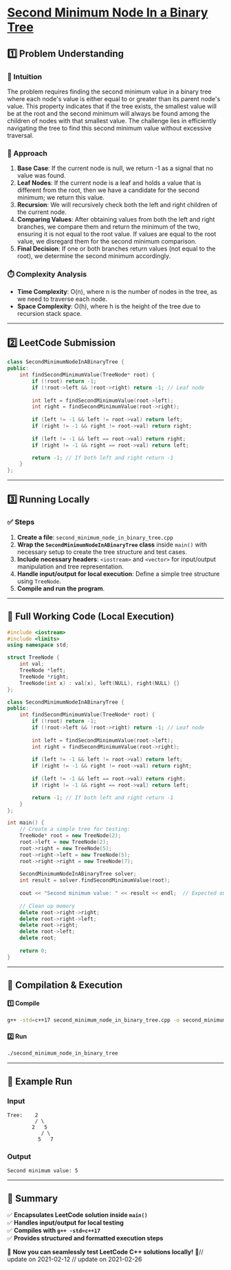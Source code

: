 # **[Second Minimum Node In a Binary Tree](https://leetcode.com/problems/second-minimum-node-in-a-binary-tree/description/)**  

## **1️⃣ Problem Understanding**  
### **📌 Intuition**  
The problem requires finding the second minimum value in a binary tree where each node's value is either equal to or greater than its parent node's value. This property indicates that if the tree exists, the smallest value will be at the root and the second minimum will always be found among the children of nodes with that smallest value. The challenge lies in efficiently navigating the tree to find this second minimum value without excessive traversal.

### **🚀 Approach**  
1. **Base Case**: If the current node is null, we return -1 as a signal that no value was found.
2. **Leaf Nodes**: If the current node is a leaf and holds a value that is different from the root, then we have a candidate for the second minimum; we return this value.
3. **Recursion**: We will recursively check both the left and right children of the current node.
4. **Comparing Values**: After obtaining values from both the left and right branches, we compare them and return the minimum of the two, ensuring it is not equal to the root value. If values are equal to the root value, we disregard them for the second minimum comparison.
5. **Final Decision**: If one or both branches return values (not equal to the root), we determine the second minimum accordingly.

### **⏱️ Complexity Analysis**  
- **Time Complexity**: O(n), where n is the number of nodes in the tree, as we need to traverse each node.
- **Space Complexity**: O(h), where h is the height of the tree due to recursion stack space.

---  

## **2️⃣ LeetCode Submission**  
```cpp
class SecondMinimumNodeInABinaryTree {
public:
    int findSecondMinimumValue(TreeNode* root) {
        if (!root) return -1;
        if (!root->left && !root->right) return -1; // Leaf node
        
        int left = findSecondMinimumValue(root->left);
        int right = findSecondMinimumValue(root->right);
        
        if (left != -1 && left != root->val) return left; 
        if (right != -1 && right != root->val) return right; 
        
        if (left != -1 && left == root->val) return right; 
        if (right != -1 && right == root->val) return left;

        return -1; // If both left and right return -1
    }
};
```  

---  

## **3️⃣ Running Locally**  
### **✅ Steps**  
1. **Create a file**: `second_minimum_node_in_binary_tree.cpp`  
2. **Wrap the `SecondMinimumNodeInABinaryTree` class** inside `main()` with necessary setup to create the tree structure and test cases.  
3. **Include necessary headers**: `<iostream>` and `<vector>` for input/output manipulation and tree representation.  
4. **Handle input/output for local execution**: Define a simple tree structure using `TreeNode`.  
5. **Compile and run the program**.

---  

## **📝 Full Working Code (Local Execution)**  
```cpp
#include <iostream>
#include <limits>
using namespace std;

struct TreeNode {
    int val;
    TreeNode *left;
    TreeNode *right;
    TreeNode(int x) : val(x), left(NULL), right(NULL) {}
};

class SecondMinimumNodeInABinaryTree {
public:
    int findSecondMinimumValue(TreeNode* root) {
        if (!root) return -1;
        if (!root->left && !root->right) return -1; // Leaf node
        
        int left = findSecondMinimumValue(root->left);
        int right = findSecondMinimumValue(root->right);
        
        if (left != -1 && left != root->val) return left; 
        if (right != -1 && right != root->val) return right; 
        
        if (left != -1 && left == root->val) return right; 
        if (right != -1 && right == root->val) return left;

        return -1; // If both left and right return -1
    }
};

int main() {
    // Create a simple tree for testing: 
    TreeNode* root = new TreeNode(2);
    root->left = new TreeNode(2);
    root->right = new TreeNode(5);
    root->right->left = new TreeNode(5);
    root->right->right = new TreeNode(7);
    
    SecondMinimumNodeInABinaryTree solver;
    int result = solver.findSecondMinimumValue(root);
    
    cout << "Second minimum value: " << result << endl;  // Expected output: 5
    
    // Clean up memory
    delete root->right->right;
    delete root->right->left;
    delete root->right;
    delete root->left;
    delete root;
    
    return 0;
}
```  

---  

## **🔧 Compilation & Execution**  
#### **1️⃣ Compile**  
```bash
g++ -std=c++17 second_minimum_node_in_binary_tree.cpp -o second_minimum_node_in_binary_tree
```  

#### **2️⃣ Run**  
```bash
./second_minimum_node_in_binary_tree
```  

---  

## **🎯 Example Run**  
### **Input**  
```
Tree:    2
         / \
        2   5
           / \
          5   7
```  
### **Output**  
```
Second minimum value: 5
```  

---  

## **📌 Summary**  
✅ **Encapsulates LeetCode solution inside `main()`**  
✅ **Handles input/output for local testing**  
✅ **Compiles with `g++ -std=c++17`**  
✅ **Provides structured and formatted execution steps**  

🚀 **Now you can seamlessly test LeetCode C++ solutions locally!** 🚀// update on 2021-02-12
// update on 2021-02-26
